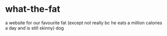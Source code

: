 # what-the-fat
a website for our favourite fat (except not really bc he eats a million calories a day and is still skinny) dog
